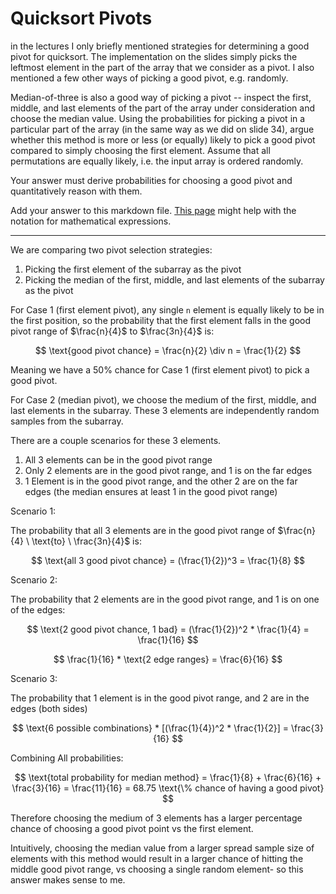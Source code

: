 # Quicksort Pivots

in the lectures I only briefly mentioned strategies for determining a good pivot
for quicksort. The implementation on the slides simply picks the leftmost
element in the part of the array that we consider as a pivot. I also mentioned a
few other ways of picking a good pivot, e.g. randomly.

Median-of-three is also a good way of picking a pivot -- inspect the first,
middle, and last elements of the part of the array under consideration and
choose the median value. Using the probabilities for picking a pivot in a
particular part of the array (in the same way as we did on slide 34), argue
whether this method is more or less (or equally) likely to pick a good pivot
compared to simply choosing the first element. Assume that all permutations are
equally likely, i.e. the input array is ordered randomly.

Your answer must derive probabilities for choosing a good pivot and
quantitatively reason with them.

Add your answer to this markdown file. [This
page](https://docs.github.com/en/get-started/writing-on-github/working-with-advanced-formatting/writing-mathematical-expressions)
might help with the notation for mathematical expressions.

<hr>

We are comparing two pivot selection strategies:

1. Picking the first element of the subarray as the pivot
2. Picking the median of the first, middle, and last elements of the subarray as the pivot

For Case 1 (first element pivot), any single `n` element is equally likely to be in the first position, so the probability that the first element falls in the good pivot range of $\frac{n}{4}$ to $\frac{3n}{4}$ is:

$$
  \text{good pivot chance} = \frac{n}{2} \div n = \frac{1}{2}
$$

Meaning we have a 50% chance for Case 1 (first element pivot) to pick a good pivot.


For Case 2 (median pivot), we choose the medium of the first, middle, and last elements in the subarray. These 3 elements are independently random samples from the subarray.  

There are a couple scenarios for these 3 elements.

1. All 3 elements can be in the good pivot range
2. Only 2 elements are in the good pivot range, and 1 is on the far edges
3. 1 Element is in the good pivot range, and the other 2 are on the far edges (the median ensures at least 1 in the good pivot range)

Scenario 1:

The probability that all 3 elements are in the good pivot range of $\frac{n}{4} \ \text{to} \ \frac{3n}{4}$ is:

$$
  \text{all 3 good pivot chance} = (\frac{1}{2})^3 = \frac{1}{8}
$$

Scenario 2:

The probability that 2 elements are in the good pivot range, and 1 is on one of the edges:

$$
	\text{2 good pivot chance, 1 bad} = (\frac{1}{2})^2 * \frac{1}{4} = \frac{1}{16}
$$

$$
	\frac{1}{16} * \text{2 edge ranges} = \frac{6}{16}
$$

Scenario 3:

The probability that 1 element is in the good pivot range, and 2 are in the edges (both sides)

$$
	\text{6 possible combinations} * [(\frac{1}{4})^2 * \frac{1}{2}] = \frac{3}{16}
$$

Combining All probabilities:

$$
	\text{total probability for median method} = \frac{1}{8} + \frac{6}{16} + \frac{3}{16} = \frac{11}{16} = 68.75 \text{\% chance of having a good pivot}
$$

Therefore choosing the medium of 3 elements has a larger percentage chance of choosing a good pivot point vs the first element.

Intuitively, choosing the median value from a larger spread sample size of elements with this method would result in a larger chance of hitting the middle good pivot range, vs choosing a single random element- so this answer makes sense to me.
